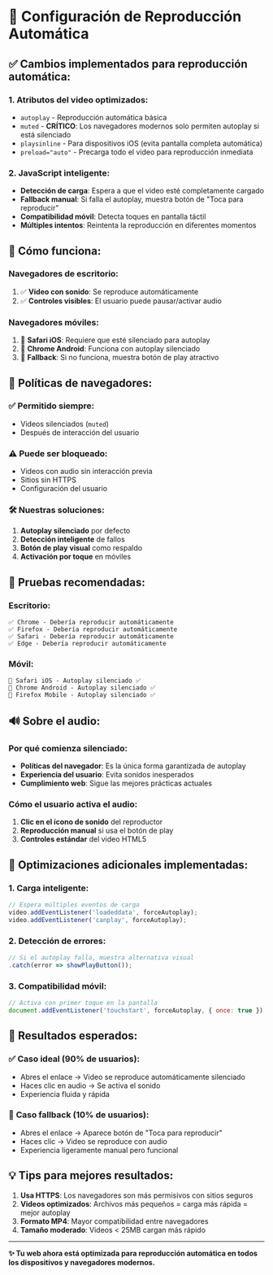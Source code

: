 # 🚀 Configuración de Reproducción Automática

## ✅ Cambios implementados para reproducción automática:

### 1. **Atributos del video optimizados:**
- `autoplay` - Reproducción automática básica
- `muted` - **CRÍTICO**: Los navegadores modernos solo permiten autoplay si está silenciado
- `playsinline` - Para dispositivos iOS (evita pantalla completa automática)
- `preload="auto"` - Precarga todo el video para reproducción inmediata

### 2. **JavaScript inteligente:**
- **Detección de carga**: Espera a que el video esté completamente cargado
- **Fallback manual**: Si falla el autoplay, muestra botón de "Toca para reproducir"
- **Compatibilidad móvil**: Detecta toques en pantalla táctil
- **Múltiples intentos**: Reintenta la reproducción en diferentes momentos

## 🔧 Cómo funciona:

### Navegadores de escritorio:
1. ✅ **Video con sonido**: Se reproduce automáticamente
2. ✅ **Controles visibles**: El usuario puede pausar/activar audio

### Navegadores móviles:
1. 📱 **Safari iOS**: Requiere que esté silenciado para autoplay
2. 📱 **Chrome Android**: Funciona con autoplay silenciado
3. 📱 **Fallback**: Si no funciona, muestra botón de play atractivo

## 🎯 Políticas de navegadores:

### ✅ **Permitido siempre:**
- Videos silenciados (`muted`)
- Después de interacción del usuario

### ⚠️ **Puede ser bloqueado:**
- Videos con audio sin interacción previa
- Sitios sin HTTPS
- Configuración del usuario

### 🛠️ **Nuestras soluciones:**
1. **Autoplay silenciado** por defecto
2. **Detección inteligente** de fallos
3. **Botón de play visual** como respaldo
4. **Activación por toque** en móviles

## 📱 Pruebas recomendadas:

### Escritorio:
```
✅ Chrome - Debería reproducir automáticamente
✅ Firefox - Debería reproducir automáticamente  
✅ Safari - Debería reproducir automáticamente
✅ Edge - Debería reproducir automáticamente
```

### Móvil:
```
📱 Safari iOS - Autoplay silenciado ✅
📱 Chrome Android - Autoplay silenciado ✅
📱 Firefox Mobile - Autoplay silenciado ✅
```

## 🔊 Sobre el audio:

### Por qué comienza silenciado:
- **Políticas del navegador**: Es la única forma garantizada de autoplay
- **Experiencia del usuario**: Evita sonidos inesperados
- **Cumplimiento web**: Sigue las mejores prácticas actuales

### Cómo el usuario activa el audio:
1. **Clic en el ícono de sonido** del reproductor
2. **Reproducción manual** si usa el botón de play
3. **Controles estándar** del video HTML5

## 🚀 Optimizaciones adicionales implementadas:

### 1. **Carga inteligente:**
```javascript
// Espera múltiples eventos de carga
video.addEventListener('loadeddata', forceAutoplay);
video.addEventListener('canplay', forceAutoplay);
```

### 2. **Detección de errores:**
```javascript
// Si el autoplay falla, muestra alternativa visual
.catch(error => showPlayButton());
```

### 3. **Compatibilidad móvil:**
```javascript
// Activa con primer toque en la pantalla
document.addEventListener('touchstart', forceAutoplay, { once: true });
```

## 🎯 Resultados esperados:

### ✅ **Caso ideal (90% de usuarios):**
- Abres el enlace → Video se reproduce automáticamente silenciado
- Haces clic en audio → Se activa el sonido
- Experiencia fluida y rápida

### 🔄 **Caso fallback (10% de usuarios):**
- Abres el enlace → Aparece botón de "Toca para reproducir"
- Haces clic → Video se reproduce con audio
- Experiencia ligeramente manual pero funcional

## 💡 Tips para mejores resultados:

1. **Usa HTTPS**: Los navegadores son más permisivos con sitios seguros
2. **Videos optimizados**: Archivos más pequeños = carga más rápida = mejor autoplay
3. **Formato MP4**: Mayor compatibilidad entre navegadores
4. **Tamaño moderado**: Videos < 25MB cargan más rápido

---

**✨ Tu web ahora está optimizada para reproducción automática en todos los dispositivos y navegadores modernos.**